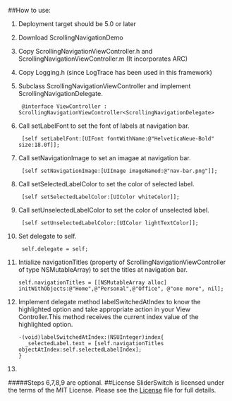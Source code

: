 ##How to use:
1. Deployment target should be 5.0 or later
2. Download  ScrollingNavigationDemo
3. Copy ScrollingNavigationViewController.h and ScrollingNavigationViewController.m (It incorporates ARC)
4. Copy Logging.h (since LogTrace has been used in this framework)

4. Subclass ScrollingNavigationViewController and implement ScrollingNavigationDelegate.
                       
        @interface ViewController : ScrollingNavigationViewController<ScrollingNavigationDelegate>

5. Call setLabelFont to set the font of labels at navigation bar.
      
        [self setLabelFont:[UIFont fontWithName:@"HelveticaNeue-Bold" size:18.0f]];

6. Call setNavigationImage to set an imagae at navigation bar.
        
        [self setNavigationImage:[UIImage imageNamed:@"nav-bar.png"]];

7. Call setSelectedLabelColor to set the color of selected label.

        [self setSelectedLabelColor:[UIColor whiteColor]];
        
8. Call setUnselectedLabelColor to set the color of unselected label.
         
        [self setUnselectedLabelColor:[UIColor lightTextColor]];

9. Set delegate to self.

        self.delegate = self;
        
10. Intialize navigationTitles (property of ScrollingNavigationViewController of type NSMutableArray) to set the titles at navigation bar.

        self.navigationTitles = [[NSMutableArray alloc] initWithObjects:@"Home",@"Personal",@"Office", @"one more", nil];
         
11. Implement delegate method labelSwitchedAtIndex to know the highlighted option and take appropriate action in your View Controller.This method receives the current index value of the highlighted option.

        -(void)labelSwitchedAtIndex:(NSUInteger)index{
          _selectedLabel.text = [self.navigationTitles objectAtIndex:self.selectedLabelIndex];
        }
        
12. 


#####Steps 6,7,8,9 are optional.
##License
SliderSwitch is licensed under the terms of the MIT License. Please see the [License](https://github.com/torryharris/SliderSwitch/blob/master/License) file for full details.

